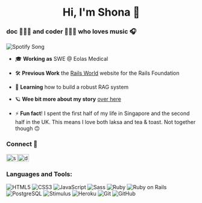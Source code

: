 
<h1 align="center">Hi, I'm Shona 👾</h1>
<h3 align="left">doc 👩🏻‍⚕️ and coder 👩🏻‍💻 who loves music 🎧</h3>


![Spotify Song](https://now-playing-orcin.vercel.app/api?rainbow=true?scan=true)

- 🎓 **Working as** SWE @ Eolas Medical

- 🛠️ **Previous Work** the [Rails World](https://rubyonrails.org/world) website for the Rails Foundation

- 🌱 **Learning** how to build a robust RAG system

- 🪐 **Wee bit more about my story** [over here](https://www.shonachan.com/)

- ⚡ **Fun fact**! I spent the first half of my life in Singapore and the second half in the UK. This means I love both laksa and tea & toast. Not together though 🙃

<h3 align="left">Connect 🤙</h3>
<p align="left">
<a href="https://linkedin.com/in/shona-chan" target="blank"><img align="center" src="https://raw.githubusercontent.com/rahuldkjain/github-profile-readme-generator/master/src/images/icons/Social/linked-in-alt.svg" alt="shona-chan" height="20" width="30" /></a><a href="https://twitter.com/dr_scjy" target="blank"><img align="center" src="https://raw.githubusercontent.com/rahuldkjain/github-profile-readme-generator/master/src/images/icons/Social/twitter.svg" alt="dr_scjy" height="20" width="30" /></a>
</p>

<h3 align="left">Languages and Tools:</h3>

![HTML5](https://img.shields.io/badge/-HTML5-black?style=flat-square&logo=html5&logoColor=white)
![CSS3](https://img.shields.io/badge/-CSS3-black?style=flat-square&logo=css3)
![JavaScript](https://img.shields.io/badge/-JavaScript-black?style=flat-square&logo=javascript)
![Sass](https://img.shields.io/badge/-Sass-black?style=flat&logo=sass&logoColor=CC6699)
![Ruby](https://img.shields.io/badge/-Ruby-black?style=flat-square&logo=ruby)
![Ruby on Rails](https://img.shields.io/badge/-Ruby%20on%20Rails-black?style=flat&logo=rubyonrails&logoColor=CC0000)
![PostgreSQL](https://img.shields.io/badge/-PostgreSQL-black?style=flat-square&logo=postgresql)
![Stimulus](https://img.shields.io/badge/-Stimulus-black?style=flat&logo=stimulus&logoColor=77E8B9)
![Heroku](https://img.shields.io/badge/-Heroku-black?style=flat-square&logo=heroku)
![Git](https://img.shields.io/badge/-Git-black?style=flat-square&logo=git)
![GitHub](https://img.shields.io/badge/-GitHub-black?style=flat-square&logo=github)


